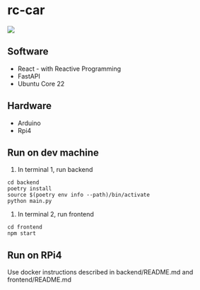 # rc-car

![](proof.gif)

## Software
* React - with Reactive Programming
* FastAPI
* Ubuntu Core 22

## Hardware
* Arduino
* Rpi4

## Run on dev machine
1. In terminal 1, run backend
```
cd backend
poetry install
source $(poetry env info --path)/bin/activate
python main.py
```

1. In terminal 2, run frontend
```
cd frontend
npm start
```

## Run on RPi4
Use docker instructions described in backend/README.md and frontend/README.md